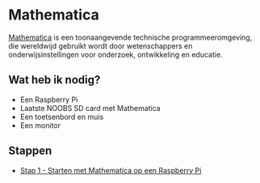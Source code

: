 # Mathematica

[Mathematica](http://www.wolfram.com/mathematica/) is een toonaangevende technische programmeeromgeving, die wereldwijd gebruikt wordt door wetenschappers en onderwijsinstellingen voor onderzoek, ontwikkeling en educatie.

## Wat heb ik nodig?

- Een Raspberry Pi
- Laatste NOOBS SD card met Mathematica
- Een toetsenbord en muis
- Een monitor

## Stappen

- [Stap 1 - Starten met Mathematica op een Raspberry Pi](stap-01/instructies.md)
